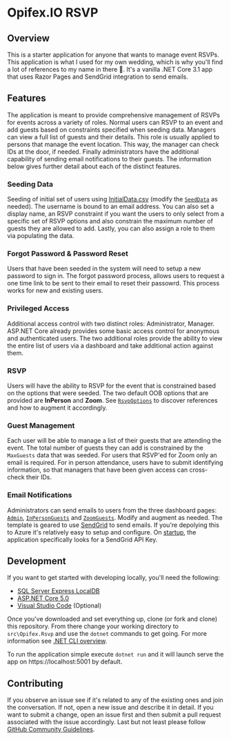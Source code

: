 # Opifex.IO RSVP

## Overview

This is a starter application for anyone that wants to manage event RSVPs. 
This application is what I used for my own wedding, which is why you'll find a lot of references to my name in there 🙂. It's a vanilla .NET Core 3.1 app that uses Razor Pages and SendGrid integration to send emails. 

## Features

The application is meant to provide comprehensive management of RSVPs for events across a variety of roles. Normal users can RSVP to an event and add guests based on constraints specified when seeding data. Managers can view a full list of guests and their details. This role is usually applied to persons that manage the event location. This way, the manager can check IDs at the door, if needed. Finally administrators have the additional capability of sending email notifications to their guests. The information below gives further detail about each of the distinct features.

### Seeding Data
Seeding of initial set of users using [InitialData.csv](src/Opifex.Rsvp/Data/InitialData.csv) (modify the [`SeedData`](src/Opifex.Rsvp/Data/SeedData.cs) as needed). The username is bound to an email address. You can also set a display name, an RSVP constraint if you want the users to only select from a specific set of RSVP options and also constrain the maximum number of guests they are allowed to add. Lastly, you can also assign a role to them via populating the data.

### Forgot Password & Password Reset
Users that have been seeded in the system will need to setup a new password to sign in. The forgot password process, allows users to request a one time link to be sent to their email to reset their passowrd. This process works for new and existing users.

### Privileged Access
Additional access control with two distinct roles: Administrator, Manager. ASP.NET Core already provides some basic access control for anonymous and authenticated users. The two additional roles provide the ability to view the entire list of users via a dashboard
and take additional action against them.

### RSVP
Users will have the ability to RSVP for the event that is constrained based on the options that were seeded. The two default OOB options that are provided are **InPerson** and **Zoom**. See [`RsvpOptions`](src/Opifex.Rsvp/Data/RsvpOptions.cs) to discover references and how to augment it accordingly.

### Guest Management
Each user will be able to manage a list of their guests that are attending the event. The total number of guests they can add is constrained by the `MaxGuests` data that was seeded. For users that RSVP'ed for Zoom only an email is required. For in person attendance, users have to submit identifying information, so that managers that have been given access can cross-check their IDs.

### Email Notifications
Administrators can send emails to users from the three dashboard pages: [`Admin`](src/Opifex.Rsvp/Pages/Admin.cshtml), [`InPersonGuests`](src/Opifex.Rsvp/Pages/InPersonGuests.cshtml) and [`ZoomGuests`](src/Opifex.Rsvp/Pages/ZoomGuests.cshtml). Modify and augment as needed. The template is geared to use [SendGrid](https://sendgrid.com/) to send emails. If you're depolying this to Azure it's relatively easy to setup and configure. On [startup](src/Opifex.Rsvp/Startup.cs), the application specifically looks for a SendGrid API Key.

## Development
If you want to get started with developing locally, you'll need the following:
- [SQL Server Express LocalDB](https://docs.microsoft.com/en-us/sql/database-engine/configure-windows/sql-server-express-localdb?view=sql-server-ver15)
- [ASP.NET Core 5.0](https://dotnet.microsoft.com/download/dotnet/5.0)
- [Visual Studio Code](https://code.visualstudio.com/) (Optional)

Once you've downloaded and set everything up, clone (or fork and clone) this repository. From there change your working directory to `src\Opifex.Rsvp` and use the `dotnet` commands to get going. For more information see [.NET CLI overview](https://docs.microsoft.com/en-us/dotnet/core/tools/).

To run the application simple execute `dotnet run` and it will launch serve the app on https://localhost:5001 by default.

## Contributing
If you observe an issue see if it's related to any of the existing ones and join the conversation. If not, open a new issue and describe it in detail. If you want to submit a change, open an issue first and then submit a pull request associated with the issue accordingly. Last but not least please follow [GitHub Community Guidelines](https://docs.github.com/en/free-pro-team@latest/github/site-policy/github-community-guidelines).